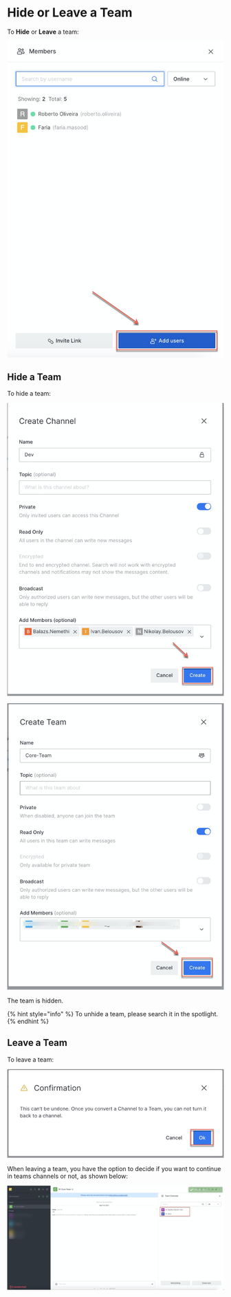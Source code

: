 # Hide or Leave a Team

To **Hide** or **Leave** a team:

![](../../../.gitbook/assets/image%20%28368%29.png)

## Hide a Team

To hide a team:

![](../../../.gitbook/assets/image%20%28384%29.png)

![](../../../.gitbook/assets/image%20%28340%29.png)

The team is hidden.

{% hint style="info" %}
To unhide a team, please search it in the spotlight.
{% endhint %}

## Leave a Team

To leave a team:

![](../../../.gitbook/assets/image%20%28381%29.png)

When leaving a team, you have the option to decide if you want to continue in teams channels or not, as shown below:

![](../../../.gitbook/assets/image%20%28355%29.png)

